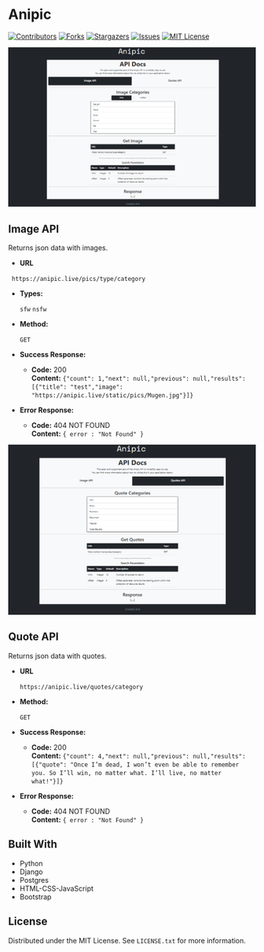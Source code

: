 # Anipic
[![Contributors][contributors-shield]][contributors-url]
[![Forks][forks-shield]][forks-url]
[![Stargazers][stars-shield]][stars-url]
[![Issues][issues-shield]][issues-url]
[![MIT License][license-shield]][license-url]

[![Product Name Screen Shot][product-screenshot]](https://anipic.live)


**Image API**
----
  Returns json data with images.

* **URL**

 ` https://anipic.live/pics/type/category`

* **Types:**

  `sfw`
  `nsfw`

* **Method:**

  `GET`
  
* **Success Response:**

  * **Code:** 200 <br />
    **Content:** `{"count": 1,"next": null,"previous": null,"results": [{"title": "test","image": "https://anipic.live/static/pics/Mugen.jpg"}]}`
 
* **Error Response:**

  * **Code:** 404 NOT FOUND <br />
    **Content:** `{ error : "Not Found" }`



[![Product Name Screen Shot][product2-screenshot]](https://anipic.live)


**Quote API**
----
  Returns json data with quotes.

* **URL**

  `https://anipic.live/quotes/category`

* **Method:**

  `GET`
  

* **Success Response:**

  * **Code:** 200 <br />
    **Content:** `{"count": 4,"next": null,"previous": null,"results": [{"quote": "Once I’m dead, I won’t even be able to remember you. So I’ll win, no matter what. I’ll live, no matter what!"}]}`
 
* **Error Response:**

  * **Code:** 404 NOT FOUND <br />
    **Content:** `{ error : "Not Found" }`






## Built With

* Python
* Django
* Postgres
* HTML-CSS-JavaScript
* Bootstrap


<!-- LICENSE -->
## License

Distributed under the MIT License. See `LICENSE.txt` for more information.





<!-- MARKDOWN LINKS & IMAGES -->
<!-- https://www.markdownguide.org/basic-syntax/#reference-style-links -->
[contributors-shield]: https://img.shields.io/github/contributors/Cosmicoppai/ani_pic.svg?style=for-the-badge
[contributors-url]: https://github.com/Cosmicoppai/ani_pic/contributors
[forks-shield]: https://img.shields.io/github/forks/Cosmicoppai/ani_pic.svg?style=for-the-badge
[forks-url]: https://github.com/Cosmicoppai/ani_pic/network
[stars-shield]: https://img.shields.io/github/stars/Cosmicoppai/ani_pic.svg?style=for-the-badge
[stars-url]: https://github.com/Cosmicoppai/ani_pic/stargazers
[issues-shield]: https://img.shields.io/github/issues/Cosmicoppai/ani_pic.svg?style=for-the-badge
[issues-url]: https://github.com/Cosmicoppai/ani_pic/issues
[license-shield]: https://img.shields.io/github/license/Cosmicoppai/ani_pic.svg?style=for-the-badge
[license-url]: https://github.com/Cosmicoppai/ani_pic/blob/master/LICENSE
[product-screenshot]: static/anipic.png
[product2-screenshot]: static/anipicquotes.png
